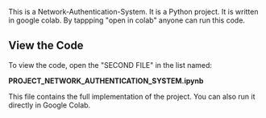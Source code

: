 This is a Network-Authentication-System.
It is a Python project.
It is written in google colab.
By tappping "open in colab" anyone can run this code. 

## View the Code

To view the code, open the "SECOND FILE" in the list named:

**PROJECT_NETWORK_AUTHENTICATION_SYSTEM.ipynb**

This file contains the full implementation of the project. You can also run it directly in Google Colab.

